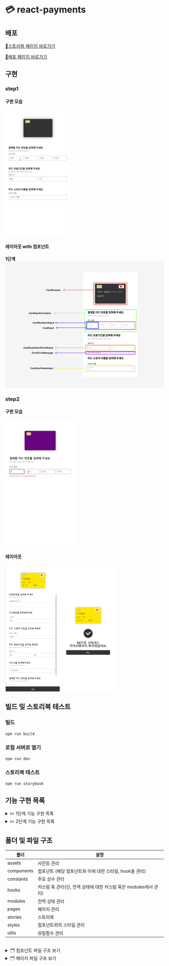 # 💳 react-payments

## 배포

[🌟스토리북 페이지 바로가기](https://6620c65c99e8a4a3cde004a4-tvwukitxhr.chromatic.com/)

[🌟배포 페이지 바로가기](https://badahertz52.github.io/react-payments/distt)

## 구현

### step1

#### 구현 모습

<img  src="./readmeImages/step1.gif" height="400px" alt="step1 구현 모습"/>

#### 레이아웃 with 컴포넌트

**1단계**
<img src="./readmeImages/step1_layout.png"  height="400px"  alt="step1 레이아웃">

### step2

#### 구현 모습

<img src="./readmeImages/step2.gif" height="400px" alt="step2 구현 모습"/>

#### 레이아웃

<img  src="./readmeImages/step2_layout.png" height="400px"/>

## 빌드 및 스토리북 테스트

### 빌드

```dash
npm run build
```

### 로컬 서버로 열기

```dash
npm run dev
```

### 스토리북 테스트

```dash
npm run storybook
```

## 기능 구현 목록

 <details>
  <summary> ✏️ 1단계 기능 구현 목록</summary>
  <div markdown="1">

### 카드 번호

- [x] 입력란에 카드 번호 입력
- [x] 입력값에 대한 유효성 검사
  - 유효성 검사
    - 16자리 (하나의 input에 4개의 숫자)
    - type: 0-9 정수
- [x] 유효성 검사 fail 시, 오류 메세지 보여줌
- [x] 유효성 검사 통과 시 카드 구별
  - 4로 시작 visa, 51~55로 시작하면 마스터카드, 그 외는 기타
- [x] 카드 상태 업데이트

### 유효기간

- [x] 입력란에 월/연도 번호 입력
- [x] 입력란에 대한 유효성 검사
  - 유효성 검사
    - 월에 대한 입력값: 01-12
    - 연도에 대한 입력값: 정수 2자리
    - 사용 가능한 카드 유효 기간 : 이번달부터 인것만 유효하게
- [x] 유효성 검사 fail 시, 오류 메세지 보여줌
- [x] 유효성 검사 통과 시 카드 상태 업데이트

### 소유자 이름

- [x] 입력란에 이름 입력
- [x] 입력란에 대한 유효성 검사
  - 유효성 검사
    - 영어 소문자/대문자, 공백
    - 최소 1자 최대 100자
- [x] 유효성 검사 fail 시, 오류 메세지 보여줌
- [x] 유효성 통과 시, 소문자는 대문자로 변경 후 카드 상태 업데이트
  </div>
</details>

<details>
  <summary> ✏️ 2단계 기능 구현 목록</summary>
  <div markdown="1">

### 입력 필드

- [x] 카드 정보 필드 동적 구현: 카드 정보 입력 과정에 따라 컴포넌트 순차적으로 보여준다
  - [x] 필드 오픈 후, 이전 단계 필드에 대한 수정이 이루어져도 오픈된 필드 상태를 유지한다.

### 카드 선택

- [x] 카드사 선택 :카드 회사에 따라 카드 색, 정보 변경한다.
- [x] 카드사 select 선택 후, 옵션 선택이 이루어지지 않으면 오류 메세지를 보여준다.

### cvg 번호 입력

- [x] 카드 뒷면 보여준다.
- [x] 3자리 숫자만 입력 가능하다.
- [x] 유효하지 않으면 오류 메세지 보여준다.

### 비밀번호

- [x] 2자리 숫자가 아닐 경우 오류 메세지를 보여준다.

### 폼

- [x] 카드 정보가 유효하면 (submit ) 확인 버튼이 화면에 나타나고 활성화 된다
- [x] 사용자가 카드 정보 수정 시, 오류가 나면 확인 버튼을 감춘다.

### 카드 등록 완료 및 네비게이션

- [x] react-router 사용해 등록 페이지와 등록 완표 페이지를 구성한다.
- [x] 등록 시 카드 등록 완료 페이지로 이동한다.
  - 등록 완표 페이지로 이동하기 전에 등록 페이지의 form을 초기화한다.
- [x] 등록 완표 페이지에는 카드 번호, 카드사 포함된 메세지와 확인 버튼을 보여준다.
- [x] 등록 완료 페이지에서 확인 버튼 클릭 시 다시 등록 페이지로 이동한다.

  - cardInfo는 초기화 된다.

    </div>
  </details>

## 폴더 및 파일 구조

| 폴더       | 설명                                                              |
| ---------- | ----------------------------------------------------------------- |
| assets     | 사진등 관리                                                       |
| components | 컴포넌트 (해당 컴포넌트와 이에 대한 스타일, hook을 관리)          |
| constants  | 주요 상수 관리                                                    |
| hooks      | 커스텀 훅 관리(단, 전역 상태에 대한 커스텀 훅은 modules에서 관리) |
| modules    | 전역 상태 관리                                                    |
| pages      | 페이지 관리                                                       |
| stories    | 스토리북                                                          |
| styles     | 컴포넌트외의 스타일 관리                                          |
| utils      | 유틸함수 관리                                                     |

<br/>
<details>
  <summary> 🗂️ 컴포넌트  파일 구조 보기</summary>
  <div markdown="1">
  
```
📦components
 ┣ 📂CardBackImg
 ┃ ┣ 📜index.tsx
 ┃ ┗ 📜style.module.css
 ┣ 📂CardCompanySelect
 ┃ ┗ 📜index.tsx
 ┣ 📂CardCVCInput
 ┃ ┣ 📜index.tsx
 ┃ ┗ 📜style.module.css
 ┣ 📂CardExpirationPeriodInput
 ┃ ┣ 📜index.tsx
 ┃ ┗ 📜style.module.css
 ┣ 📂CardForm
 ┃ ┣ 📜index.tsx
 ┃ ┗ 📜style.module.css
 ┣ 📂CardFrontImg
 ┃ ┣ 📜index.tsx
 ┃ ┗ 📜style.module.css
 ┣ 📂CardInputSection
 ┃ ┣ 📜index.tsx
 ┃ ┗ 📜style.module.css
 ┣ 📂CardNumbersInput
 ┃ ┣ 📜index.tsx
 ┃ ┗ 📜style.module.css
 ┣ 📂CardPasswordInput
 ┃ ┣ 📜index.tsx
 ┃ ┗ 📜style.module.css
 ┣ 📂CardPreview
 ┃ ┣ 📜index.tsx
 ┃ ┗ 📜style.module.css
 ┣ 📂CardUserNameInput
 ┃ ┣ 📜index.tsx
 ┃ ┗ 📜style.module.css
 ┣ 📂ErrorMessage
 ┃ ┣ 📜index.tsx
 ┃ ┗ 📜style.module.css
 ┣ 📂Input
 ┃ ┣ 📜index.tsx
 ┃ ┗ 📜style.module.css
 ┣ 📂Layout
 ┃ ┣ 📜index.tsx
 ┃ ┗ 📜style.module.css
 ┣ 📂Select
 ┃ ┣ 📜index.tsx
 ┃ ┗ 📜style.module.css
 ┗ 📜index.ts
```
  
  </div>
</details>

<details>
  <summary>🗂️ 페이지 파일 구조 보기</summary>
  <div markdown="1">
  
```
📦pages
 ┣ 📂CardEnrollmentConfirmation
 ┃ ┣ 📜index.tsx
 ┃ ┗ 📜style.module.css
 ┣ 📂CardEnrollmentPage
 ┃ ┗ 📜index.tsx
 ┣ 📂Home
 ┃ ┣ 📜index.tsx
 ┃ ┗ 📜style.module.css
 ┗ 📜index.tsx
```
  
  </div>
</details>
